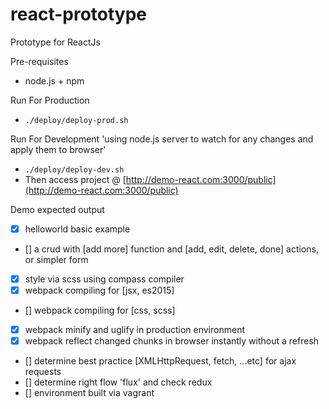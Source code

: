 # react-prototype
Prototype for ReactJs

Pre-requisites
 * node.js + npm

Run For Production
 * `./deploy/deploy-prod.sh`

Run For Development 'using node.js server to watch for any changes and apply them to browser'
 * `./deploy/deploy-dev.sh`
 * Then access project @ [http://demo-react.com:3000/public](http://demo-react.com:3000/public)

Demo expected output
 * [x] helloworld basic example
 * [] a crud with [add more] function and [add, edit, delete, done] actions, or simpler form
 * [x] style via scss using compass compiler
 * [x] webpack compiling for [jsx, es2015]
 * [] webpack compiling for [css, scss]
 * [x] webpack minify and uglify in production environment
 * [x] webpack reflect changed chunks in browser instantly without a refresh
 * [] determine best practice [XMLHttpRequest, fetch, ...etc] for ajax requests
 * [] determine right flow 'flux' and check redux
 * [] environment built via vagrant
